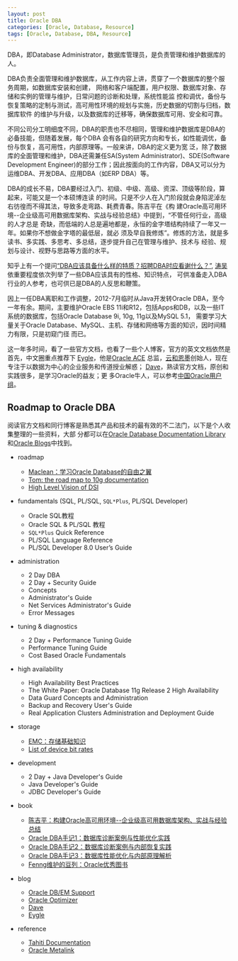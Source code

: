```yaml
---
layout: post
title: Oracle DBA
categories: [Oracle, Database, Resource]
tags: [Oracle, Database, DBA, Resource]
---
```


DBA，即Database Administrator，数据库管理员，是负责管理和维护数据库的人。

DBA负责全面管理和维护数据库，从工作内容上讲，贯穿了一个数据库的整个服务周期，如数据库安装和创建， 网络和客户端配置，用户权限、数据库对象、存储和实例的管理与维护，日常问题的诊断和处理，系统性能监 控和调优，备份与恢复策略的定制与测试，高可用性环境的规划与实施，历史数据的切割与归档，数据库软件 的维护与升级，以及数据库的迁移等，确保数据库可用、安全和可靠。

不同公司分工明细度不同，DBA的职责也不尽相同，管理和维护数据库是DBA的必备技能，但随着发展，每个DBA 会有各自的研究方向和专长，如性能调优，备份与恢复，高可用性，内部原理等。一般来讲，DBA的定义更为宽 泛，除了数据库的全面管理和维护，DBA还需兼任SA(System Administrator)、SDE(Software Development Engineer)的部分工作；因此按面向的工作内容，DBA又可以分为运维DBA、开发DBA、应用DBA（如ERP DBA）等。

DBA的成长不易，DBA要经过入门、初级、中级、高级、资深、顶级等阶段，算起来，可能又是一个本硕博连读 的时间。只是不少人在入门阶段就会身陷泥淖左右彷徨而不得其法，导致多走弯路、耗费青春。陈吉平在《构 建Oracle高可用环境--企业级高可用数据库架构、实战与经验总结》中提到，“不管任何行业，高级的人才总是 奇缺，而低端的人总是遍地都是，永恒的金字塔结构持续了一年又一年。如果你不想做金字塔的最低层，就必 须及早自我修炼”。修炼的方法，就是多读书、多实践、多思考、多总结，逐步提升自己在管理与维护、技术与 经验、规划与设计、视野与思路等方面的水平。

知乎上有一个提问[“DBA应该具备什么样的特质？招聘DBA时应看谢什么？”](http://www.zhihu.com/question/20112937), [涛吴](http://www.zhihu.com/people/Metaphox)依重要程度依次列举了一些DBA应该具有的性格、知识特点， 可供准备走入DBA行业的人参考，也可供已是DBA的人反思和鞭策。

因上一任DBA离职和工作调整，2012-7月临时从Java开发转Oracle DBA，至今一年有余。期间，主要维护Oracle EBS 11i和R12，包括Apps和DB，以及一些IT系统的数据库，包括Oracle Database 9i, 10g, 11g以及MySQL 5.1， 需要学习大量关于Oracle Database、MySQL、主机、存储和网络等方面的知识，因时间精力有限，只是初窥门径 而已。

这一年多时间，看了一些官方文档，也看了一些个人博客，官方的英文文档依然是首先，中文圈重点推荐下 [Eygle](http://www.eygle.com/)，他是[Oracle ACE](http://www.oracle.com/technetwork/community/oracle-ace/index.html) 总监，[云和恩墨](http://www.enmotech.com/)创始人，现在专注于以数据为中心的企业服务和传道授业解惑； [Dave](http://blog.csdn.net/tianlesoftware)，熟读官方文档，原创和实践很多，是学习Oracle的益友；更 多Oracle牛人，可以参考[中国Oracle用户组](http://www.acoug.org/)。

## Roadmap to Oracle DBA

阅读官方文档和同行博客是熟悉其产品和技术的最有效的不二法门，以下是个人收集整理的一些资料，大部 分都可以在[Oracle Database Documentation Library](http://www.oracle.com/pls/db112/homepage) 和[Oracle Blogs](https://blogs.oracle.com/)中找到。

* roadmap

	* [Maclean：学习Oracle Database的自由之翼](http://www.askmaclean.com/archives/linked-to-oracle-world.html)
	* [Tom: the road map to 10g documentation](http://dylanninin.com/assets/images/2013/tom.jpg)
	* [High Level Vision of DSI](http://dylanninin.com/assets/images/2013/dsi.jpg)

* fundamentals (SQL, PL/SQL, `SQL*Plus`, PL/SQL Developer)

	* Oracle SQL教程
	* Oracle SQL & PL/SQL 教程
	* `SQL*Plus` Quick Reference
	* PL/SQL Language Reference
	* PL/SQL Developer 8.0 User’s Guide 

* administration

	* 2 Day DBA
	* 2 Day + Security Guide
	* Concepts
	* Administrator's Guide
	* Net Services Administrator's Guide
	* Error Messages

* tuning & diagnostics

	* 2 Day + Performance Tuning Guide
	* Performance Tuning Guide
	* Cost Based Oracle Fundamentals

* high availability

	* High Availability Best Practices
	* The White Paper: Oracle Database 11g Release 2 High Availability 
	* Data Guard Concepts and Administration
	* Backup and Recovery User's Guide
	* Real Application Clusters Administration and Deployment Guide

* storage
	
	* [EMC：存储基础知识](https://community.emc.com/thread/176852)
	* [List of device bit rates](https://en.wikipedia.org/wiki/List_of_device_bit_rates)
   
* development

	* 2 Day + Java Developer's Guide
	* Java Developer's Guide
	* JDBC Developer's Guide
   
* book

	* [陈吉平：构建Oracle高可用环境--企业级高可用数据库架构、实战与经验总结](http://www.douban.com/subject/2531036/)
	* [Oracle DBA手记1：数据库诊断案例与性能优化实践](http://www.douban.com/subject/4209919/)
	* [Oracle DBA手记2：数据库诊断案例与内部恢复实践](http://book.douban.com/subject/5362865/)
	* [Oracle DBA手记3：数据库性能优化与内部原理解析](http://book.douban.com/subject/6849408/)
	* [Fenng维护的豆列：Oracle优秀图书](http://www.douban.com/doulist/10940/)

* blog

	* [Oracle DB/EM Support](https://blogs.oracle.com/db/)
	* [Oracle Optimizer](https://blogs.oracle.com/optimizer/)
	* [Dave](http://blog.csdn.net/tianlesoftware)
	* [Eygle](http://www.eygle.com/)

* reference
    
	* [Tahiti Documentation](http://tahiti.oracle.com/)
	* [Oracle Metalink](https://support.oracle.com)
